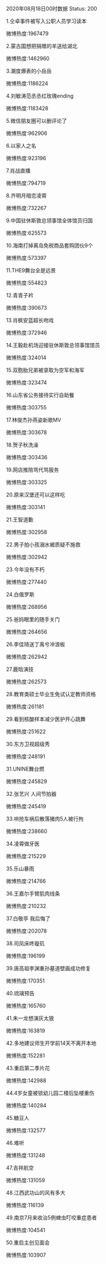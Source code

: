 2020年08月18日00时数据
Status: 200

1.仝卓事件被写入公职人员学习读本

微博热度:1967479

2.蒙古国想把捐赠的羊送给湖北

微博热度:1462960

3.潮度爆表的小岳岳

微博热度:1186224

4.刘敏涛范丞丞红玫瑰ending

微博热度:1183428

5.微信朋友圈可以删评论了

微博热度:962906

6.以家人之名

微博热度:923196

7.肖战直播

微博热度:794719

8.齐明月暗恋凌霄

微博热度:732267

9.中国驻休斯敦总领事馆全体馆员归国

微博热度:625573

10.海南打掉离岛免税商品套购团伙9个

微博热度:573397

11.THE9舞台全是远景

微博热度:554823

12.青青子衿

微博热度:390673

13.肖枫安蓝超长吻戏

微博热度:372946

14.王毅赴机场迎接驻休斯敦总领事馆馆员

微博热度:324014

15.双胞胎兄弟被录取为空军和海军

微博热度:323474

16.山东省公务接待实行自助餐

微博热度:303755

17.林俊杰孙燕姿新歌MV

微博热度:303678

18.贺子秋洗澡

微博热度:303436

19.网店推陪骂代骂服务

微博热度:303325

20.原来汉堡还可以这样吃

微博热度:303141

21.王智道歉

微博热度:302958

22.男子拍小孩溺水被质疑不施救

微博热度:302942

23.今年没有不朽

微博热度:277440

24.白俄罗斯

微博热度:268956

25.爸妈眼里的随手关门

微博热度:264656

26.李佳琦送丁禹兮冲浪板

微博热度:262942

27.鹿晗演技

微博热度:262573

28.教育类硕士毕业生免试认定教师资格

微博热度:261181

29.看到核酸样本减少医护开心跳舞

微博热度:251622

30.东方卫视超级秀

微博热度:248191

31.UNINE舞台燃

微博热度:245829

32.张艺兴 人间节拍器

微博热度:245419

33.哄抢车祸后散落猪肉5人被行拘

微博热度:238660

34.凌霄做牙医

微博热度:215229

35.乐山暴雨

微博热度:214766

36.王嘉尔手臂肌肉线条

微博热度:210232

37.白敬亭 我后悔了

微博热度:202078

38.司凤床咚璇玑

微博热度:196199

39.唐高祖李渊重孙墓道壁画成功修复

微博热度:170351

40.琉璃预告

微博热度:165760

41.朱一龙想演灰太狼

微博热度:163819

42.多地建议师生开学前14天不离开本地

微博热度:152281

43.重启第二季片花

微博热度:142988

44.4岁女童被锁幼儿园二楼后坠楼重伤

微博热度:140284

45.糖豆人

微博热度:132577

46.难听

微博热度:131248

47.吉祥航空

微博热度:131059

48.江西武功山的风有多大

微博热度:116139

49.南京7月来收治5例蜱虫叮咬重症患者

微博热度:104541

50.重启主创见面会

微博热度:103907

